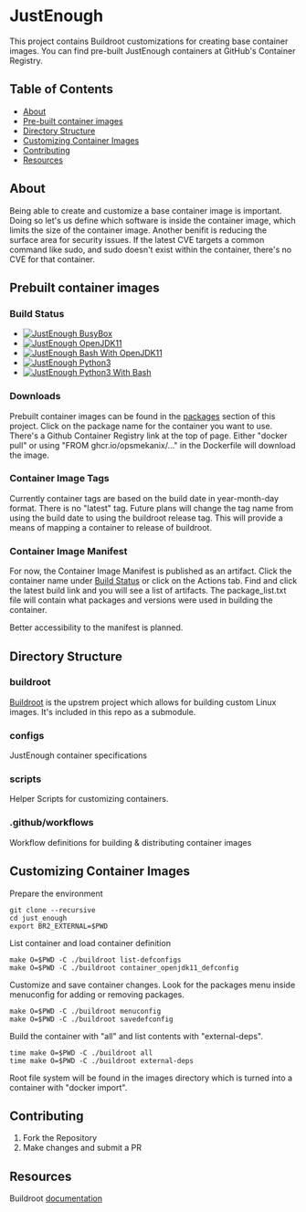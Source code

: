# JustEnough

This project contains Buildroot customizations for creating base container images.  You can find pre-built JustEnough containers at GitHub's Container Registry.

## Table of Contents

* [About](#about)
* [Pre-built container images](#prebbuilt-container-images)
* [Directory Structure](#directory-structure)
* [Customizing Container Images](#customizing-container-images)
* [Contributing](#contributing)
* [Resources](#resources)

## About

Being able to create and customize a base container image is important.  Doing so let's us define 
which software is inside the container image, which limits the size of the container image.  Another 
benifit is reducing the surface area for security issues.  If the latest CVE targets a common 
command like sudo, and sudo doesn't exist within the container, there's no CVE for that container.

## Prebuilt container images

### Build Status

- [![JustEnough BusyBox](https://github.com/opsmekanix/just_enough/actions/workflows/build_busybox.yml/badge.svg?branch=main)](https://github.com/opsmekanix/just_enough/actions/workflows/build_busybox.yml)
- [![JustEnough OpenJDK11](https://github.com/opsmekanix/just_enough/actions/workflows/build_openjdk11_bash.yml/badge.svg)](https://github.com/opsmekanix/just_enough/actions/workflows/build_openjdk11_bash.yml)
- [![JustEnough Bash With OpenJDK11](https://github.com/opsmekanix/just_enough/actions/workflows/build_openjdk11.yml/badge.svg)](https://github.com/opsmekanix/just_enough/actions/workflows/build_openjdk11.yml)
- [![JustEnough Python3](https://github.com/opsmekanix/just_enough/actions/workflows/build_python3.yml/badge.svg)](https://github.com/opsmekanix/just_enough/actions/workflows/build_python3.yml)
- [![JustEnough Python3 With Bash](https://github.com/opsmekanix/just_enough/actions/workflows/build_python3_bash.yml/badge.svg)](https://github.com/opsmekanix/just_enough/actions/workflows/build_python3_bash.yml)


### Downloads

Prebuilt container images can be found in the [packages](https://github.com/opsmekanix?tab=packages&repo_name=just_enough) section of this project.  Click on the package name for the container you want to use.  There's a Github Container Registry link at the top of page.  Either "docker pull" or using "FROM ghcr.io/opsmekanix/..." in the Dockerfile will download the image.

### Container Image Tags

Currently container tags are based on the build date in year-month-day format.  There is no "latest" tag.  Future plans will change the tag name from using the build date to using the buildroot release tag.  This will provide a means of mapping a container to release of buildroot.

### Container Image Manifest

For now, the Container Image Manifest is published as an artifact.  Click the container name under [Build Status](#build-status) or click on the Actions tab.  Find and click the latest build link and you will see a list of artifacts.  The package_list.txt file will contain what packages and versions were used in building the container.

Better accessibility to the manifest is planned.

## Directory Structure

### buildroot

[Buildroot](https://buildroot.org) is the upstrem project which allows for building custom Linux images.  It's included in this repo as a submodule.  

### configs

JustEnough container specifications

### scripts

Helper Scripts for customizing containers.

### .github/workflows

Workflow definitions for building & distributing container images

## Customizing Container Images

Prepare the environment

```
git clone --recursive 
cd just_enough
export BR2_EXTERNAL=$PWD
```

List container and load container definition

```
make O=$PWD -C ./buildroot list-defconfigs
make O=$PWD -C ./buildroot container_openjdk11_defconfig
```

Customize and save container changes.  Look for the packages menu inside menuconfig for 
adding or removing packages.

```
make O=$PWD -C ./buildroot menuconfig
make O=$PWD -C ./buildroot savedefconfig
```

Build the container with "all" and list contents with "external-deps".

```
time make O=$PWD -C ./buildroot all
time make O=$PWD -C ./buildroot external-deps
```

Root file system will be found in the images directory which is turned into a container with "docker import".


## Contributing

1) Fork the Repository
2) Make changes and submit a PR

## Resources
Buildroot [documentation](http://nightly.buildroot.org/manual.html)
